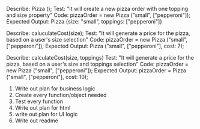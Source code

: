 Describe: Pizza ();
Test: "It will create a new pizza order with one topping and size property"
Code: pizzaOrder = new Pizza ("small", ["pepperoni"]);
Expected Output: Pizza {size: "small", toppings: ["pepperoni"]}


Describe: caluculateCost(size);
Test: "It will generate a price for the pizza, based on a user's size selection"
Code: pizzaOrder = new Pizza ("small", ["pepperoni"]);
Expected Output: Pizza ("small", ["pepperoni"], cost: 7);


Describe: calculateCost(size, toppings)
Test: "It will generate a price for the pizza, based on a user's size and toppings selection"
Code: pizzaOrder = new Pizza ("small", ["pepperoni"]);
Expected Output: pizzaOrder = Pizza ("small", ["pepperoni"], cost: 10);


1. Write out plan for business logic
2. Create every function/object needed
3. Test every function
4. Write out plan for html
5. write out plan for UI logic
6. Write out readme